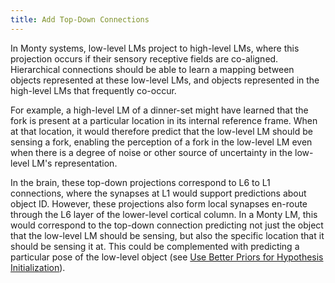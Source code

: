 ```yaml
---
title: Add Top-Down Connections
---
```


In Monty systems, low-level LMs project to high-level LMs, where this projection occurs if their sensory receptive fields are co-aligned. Hierarchical connections should be able to learn a mapping between objects represented at these low-level LMs, and objects represented in the high-level LMs that frequently co-occur.

For example, a high-level LM of a dinner-set might have learned that the fork is present at a particular location in its internal reference frame. When at that location, it would therefore predict that the low-level LM should be sensing a fork, enabling the perception of a fork in the low-level LM even when there is a degree of noise or other source of uncertainty in the low-level LM's representation.

In the brain, these top-down projections correspond to L6 to L1 connections, where the synapses at L1 would support predictions about object ID. However, these projections also form local synapses en-route through the L6 layer of the lower-level cortical column. In a Monty LM, this would correspond to the top-down connection predicting not just the object that the low-level LM should be sensing, but also the specific location that it should be sensing it at. This could be complemented with predicting a particular pose of the low-level object (see [Use Better Priors for Hypothesis Initialization](../learning-module-improvements/use-better-hypothesis-priors.md)).